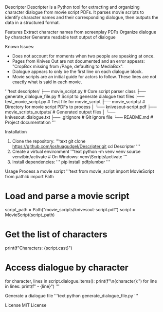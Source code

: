 Descripter
Descripter is a Python tool for extracting and organizing character dialogue from movie script PDFs. It parses movie scripts to identify character names and their corresponding dialogue, then outputs the data in a structured format.

Features
Extract character names from screenplay PDFs
Organize dialogue by character
Generate readable text output of dialogue

Known Issues:

- Does not account for moments when two people are speaking at once.
- Pages from Knives Out are not documented and an error appears:
  "CropBox missing from /Page, defaulting to MediaBox".
- Dialogue appears to only be the first line on each dialogue block.
- Movie scripts are an initial guide for actors to follow. These lines are not exactly what is said in each movie.

'''text
descripter/
├── movie_script.py # Core script parser class
├── generate_dialogue_file.py # Script to generate dialogue text files
├── test_movie_script.py # Test file for movie_script
├── movie_scripts/ # Directory for movie script PDFs to process
│ └── knivesout-script.pdf
├── movie_scripts_outputs/ # Generated output files
│ └── knivesout_dialogue.txt
├── .gitignore # Git ignore file
└── README.md # Project documentation
'''

Installation

1. Clone the repository:
   '''text
   git clone https://github.com/joshuagudgel/Descripter.git
   cd Descripter
   '''
2. Create a virtual environment
   '''text
   python -m venv venv
   source venv/bin/activate # On Windows: venv\Scripts\activate
   '''
3. Install dependencies:
   '''
   pip install pdfplumber
   '''

Usage
Process a movie script
'''text
from movie_script import MovieScript
from pathlib import Path

# Load and parse a movie script

script_path = Path("movie_scripts/knivesout-script.pdf")
script = MovieScript(script_path)

# Get the list of characters

print(f"Characters: {script.cast}")

# Access dialogue by character

for character, lines in script.dialogue.items():
print(f"\n{character}:")
for line in lines:
print(f" - {line}")
'''

Generate a dialogue file
'''text
python generate_dialogue_file.py
'''

License
MIT License
